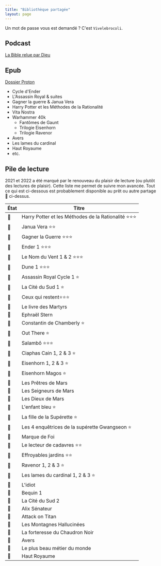 ```yaml
---
title: "Bibliothèque partagée"
layout: page
---
```


Un mot de passe vous est demandé ? C'est `Vivelebrocoli`.

## Podcast

[La Bible relue par Dieu](https://drive.proton.me/urls/KPQH3SF69W#t6MjcUxgsenh)

## Epub

[Dossier Proton](https://drive.proton.me/urls/HVD02GVTVR#RN1gy6yDMbaQ)

- Cycle d'Ender
- L'Assassin Royal & suites
- Gagner la guerre & Janua Vera
- Harry Potter et les Méthodes de la Rationalité
- Vita Nostra
- Warhammer 40k
  - Fantômes de Gaunt
  - Trilogie Eisenhorn
  - Trilogie Ravenor
- Avers
- Les lames du cardinal
- Haut Royaume
- etc.

## Pile de lecture
2021 et 2022 a été marqué par le renouveau du plaisir de lecture (ou plutôt des lectures de plaisir). Cette liste me permet de suivre mon avancée. Tout ce qui est ci-dessous est probablement disponible au prêt ou autre partage 🏴 ci-dessus.

État | Titre
---|---
📗 | Harry Potter et les Méthodes de la Rationalité ⭐⭐⭐
📗 | Janua Vera ⭐⭐
📗 | Gagner la Guerre ⭐⭐⭐
📗 | Ender 1 ⭐⭐⭐
📗 | Le Nom du Vent 1 & 2 ⭐⭐⭐
📗 | Dune 1 ⭐⭐⭐
📗 | Assassin Royal Cycle 1 ⭐
📗 | La Cité du Sud 1 ⭐
📗 | Ceux qui restent⭐⭐⭐ 
📗 | Le livre des Martyrs
📗 | Ephraël Stern
📗 | Constantin de Chamberly ⭐
📗 | Out There ⭐
📗 | Salambô ⭐⭐⭐
📗 | Ciaphas Cain 1, 2 & 3 ⭐
📗 | Eisenhorn 1, 2 & 3 ⭐
📗 | Eisenhorn Magos ⭐
📗 | Les Prêtres de Mars
📗 | Les Seigneurs de Mars
📗 | Les Dieux de Mars
📗 | L'enfant bleu ⭐
📗 | La fille de la Supérette ⭐
📗 | Les 4 enquêtrices de la supérette Gwangseon ⭐
📗 | Marque de Foi
📗 | Le lecteur de cadavres ⭐⭐
📗 | Effroyables jardins ⭐⭐
📗 | Ravenor 1, 2 & 3 ⭐
📗 | Les lames du cardinal 1, 2 & 3 ⭐
📖 | L'idiot
📖 | Bequin 1
📖 | La Cité du Sud 2
📕 | Alix Sénateur
📕 | Attack on Titan
📕 | Les Montagnes Hallucinées
📕 | La forteresse du Chaudron Noir
📕 | Avers
📕 | Le plus beau métier du monde
📕 | Haut Royaume


